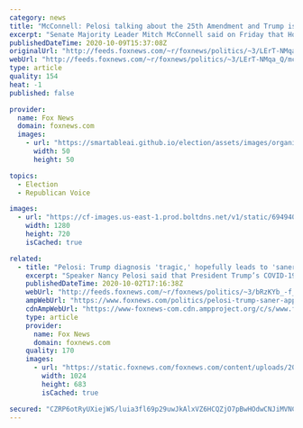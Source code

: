 ```yaml
---
category: news
title: "McConnell: Pelosi talking about the 25th Amendment and Trump is 'absurd'"
excerpt: "Senate Majority Leader Mitch McConnell said on Friday that House Speaker Nancy Pelosi's proposal to establish a commission to determine whether a president is capable of discharging his office is \"absurd\" and should not be taken seriously."
publishedDateTime: 2020-10-09T15:37:08Z
originalUrl: "http://feeds.foxnews.com/~r/foxnews/politics/~3/LErT-NMqa_Q/mcconnell-pelosi-25th-amendment-trump-absurd"
webUrl: "http://feeds.foxnews.com/~r/foxnews/politics/~3/LErT-NMqa_Q/mcconnell-pelosi-25th-amendment-trump-absurd"
type: article
quality: 154
heat: -1
published: false

provider:
  name: Fox News
  domain: foxnews.com
  images:
    - url: "https://smartableai.github.io/election/assets/images/organizations/foxnews.com-50x50.jpg"
      width: 50
      height: 50

topics:
  - Election
  - Republican Voice

images:
  - url: "https://cf-images.us-east-1.prod.boltdns.net/v1/static/694940094001/fa4b7c19-ac18-41be-aabe-9cb3b7aed03b/e5554fe7-3d54-408a-be5e-5b6cc688a8bf/1280x720/match/image.jpg"
    width: 1280
    height: 720
    isCached: true

related:
  - title: "Pelosi: Trump diagnosis 'tragic,' hopefully leads to 'saner approach' to pandemic"
    excerpt: "Speaker Nancy Pelosi said that President Trump’s COVID-19 diagnosis is “tragic” and “very sad,” but predictable, given his frequent contact with crowds. "
    publishedDateTime: 2020-10-02T17:16:38Z
    webUrl: "http://feeds.foxnews.com/~r/foxnews/politics/~3/bRzKYb_-f_M/pelosi-trump-saner-approach-coronavirus"
    ampWebUrl: "https://www.foxnews.com/politics/pelosi-trump-saner-approach-coronavirus.amp"
    cdnAmpWebUrl: "https://www-foxnews-com.cdn.ampproject.org/c/s/www.foxnews.com/politics/pelosi-trump-saner-approach-coronavirus.amp"
    type: article
    provider:
      name: Fox News
      domain: foxnews.com
    quality: 170
    images:
      - url: "https://static.foxnews.com/foxnews.com/content/uploads/2020/09/2f2219a9-AP20268562631818.jpg"
        width: 1024
        height: 683
        isCached: true

secured: "CZRP6otRyUXiejWS/luia3fl69p29uwJkAlxVZ6HCQZjO7pBwHOdwCNJiMVNChO79rE6VKOjvxaYs5pUFHnJoa+Bm4L1yPtX33CAjwIBEk+ZOyazs3lfT7GuMgJOJRMkLwU47Tg7ZxsCpwjyMy9U1hAgsjVkFf3haiwVxr/coBAdLicz1e/TBDo+gByBoOQqgU7Bphe0XSDX2EyweurofxtF5zUmdPN9RC3y71jPZfWJG4tn7cS/IuhBRXYt3WlX5eTxmB1M8ZJGHdPBN2pf+TKBIbCMq/2/yDfsINGmIeBFvGIt14J5350tpdDrKruybHSOz/DL3dpjTOWn823xmfex6zUUwEHvFVUAcU37WoU=;Tef/P4ksoMIwOU4Y7Vl3Zw=="
---
```


